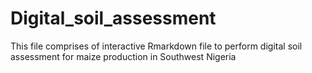 # Digital_soil_assessment
This file comprises of interactive Rmarkdown file to perform digital soil assessment for maize production in Southwest Nigeria
